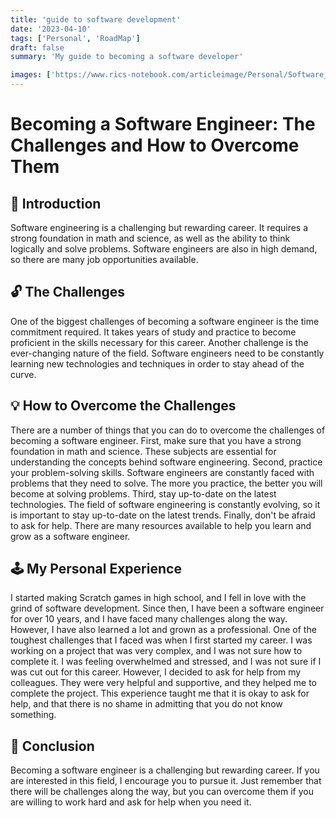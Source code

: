 ```yaml
---
title: 'guide to software development'
date: '2023-04-10'
tags: ['Personal', 'RoadMap']
draft: false
summary: 'My guide to becoming a software developer'

images: ['https://www.rics-notebook.com/articleimage/Personal/Software_dev.webp']
---
```


# Becoming a Software Engineer: The Challenges and How to Overcome Them

## 🎉 Introduction

Software engineering is a challenging but rewarding career. It requires a strong foundation in math and science, as well as the ability to think logically and solve problems. Software engineers are also in high demand, so there are many job opportunities available.

## 🔓 The Challenges

One of the biggest challenges of becoming a software engineer is the time commitment required. It takes years of study and practice to become proficient in the skills necessary for this career. Another challenge is the ever-changing nature of the field. Software engineers need to be constantly learning new technologies and techniques in order to stay ahead of the curve.

## 💡 How to Overcome the Challenges

There are a number of things that you can do to overcome the challenges of becoming a software engineer. First, make sure that you have a strong foundation in math and science. These subjects are essential for understanding the concepts behind software engineering. Second, practice your problem-solving skills. Software engineers are constantly faced with problems that they need to solve. The more you practice, the better you will become at solving problems. Third, stay up-to-date on the latest technologies. The field of software engineering is constantly evolving, so it is important to stay up-to-date on the latest trends. Finally, don't be afraid to ask for help. There are many resources available to help you learn and grow as a software engineer.

## 🕹️ My Personal Experience

I started making Scratch games in high school, and I fell in love with the grind of software development. Since then, I have been a software engineer for over 10 years, and I have faced many challenges along the way. However, I have also learned a lot and grown as a professional. One of the toughest challenges that I faced was when I first started my career. I was working on a project that was very complex, and I was not sure how to complete it. I was feeling overwhelmed and stressed, and I was not sure if I was cut out for this career. However, I decided to ask for help from my colleagues. They were very helpful and supportive, and they helped me to complete the project. This experience taught me that it is okay to ask for help, and that there is no shame in admitting that you do not know something.

## 💪 Conclusion

Becoming a software engineer is a challenging but rewarding career. If you are interested in this field, I encourage you to pursue it. Just remember that there will be challenges along the way, but you can overcome them if you are willing to work hard and ask for help when you need it.
